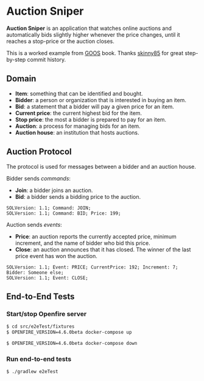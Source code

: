 Auction Sniper
==============

**Auction Sniper** is an application that watches online auctions and automatically bids slightly higher whenever the price changes, until it reaches a stop-price or the auction closes.

This is a worked example from [GOOS](http://www.growing-object-oriented-software.com/) book.
Thanks [skinny85](https://github.com/skinny85/goos-book-code) for great step-by-step commit history.

## Domain

- **Item**: something that can be identified and bought.
- **Bidder**: a person or organization that is interested in buying an item.
- **Bid**: a statement that a bidder will pay a given price for an item.
- **Current price**: the current highest bid for the item.
- **Stop price**: the most a bidder is prepared to pay for an item.
- **Auction**: a process for managing bids for an item.
- **Auction house**: an institution that hosts auctions.

## Auction Protocol

The protocol is used for messages between a bidder and an auction house.

Bidder sends _commands_:

- **Join**: a bidder joins an auction.
- **Bid**: a bidder sends a bidding price to the auction.

```
SOLVersion: 1.1; Command: JOIN;
SOLVersion: 1.1; Command: BID; Price: 199;
```

Auction sends _events_:

- **Price**: an auction reports the currently accepted price, minimum increment, and the name of bidder who bid this price.
- **Close**: an auction announces that it has closed. The winner of the last price event has won the auction.

```
SOLVersion: 1.1; Event: PRICE; CurrentPrice: 192; Increment: 7; Bidder: Someone else;
SOLVersion: 1.1; Event: CLOSE;
```

## End-to-End Tests

### Start/stop Openfire server

```sh
$ cd src/e2eTest/fixtures
$ OPENFIRE_VERSION=4.6.0beta docker-compose up
```

```sh
$ OPENFIRE_VERSION=4.6.0beta docker-compose down
```

### Run end-to-end tests

```sh
$ ./gradlew e2eTest
```
